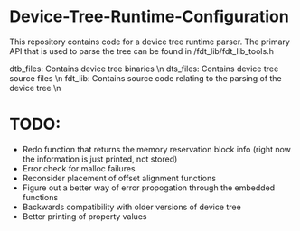 # Device-Tree-Runtime-Configuration

This repository contains code for a device tree runtime parser. The primary API that is used to parse the tree can be found in /fdt_lib/fdt_lib_tools.h

dtb_files: Contains device tree binaries \n
dts_files: Contains device tree source files  \n
fdt_lib: Contains source code relating to the parsing of the device tree \n

# TODO:
- Redo function that returns the memory reservation block info (right now the information is just printed, not stored)
- Error check for malloc failures
- Reconsider placement of offset alignment functions
- Figure out a better way of error propogation through the embedded functions
- Backwards compatibility with older versions of device tree
- Better printing of property values
